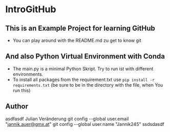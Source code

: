 # IntroGitHub

## This is an Example Project for learning GitHub

- You can play around with the README.md zu get to know git

## And also Python Virtual Environment with Conda

- The main.py is a minimal Python Skript. Try to run ist with different environments.
- To install all packages from the requirement.txt use ```pip install -r requirements.txt``` (be sure to be in the directory with the file, when You run this)

## Author
asdfasdf
Julian
Veränderung
  git config --global user.email "jannik.auer@gmx.at"
  git config --global user.name "Jannik245"
ssdsdasdf